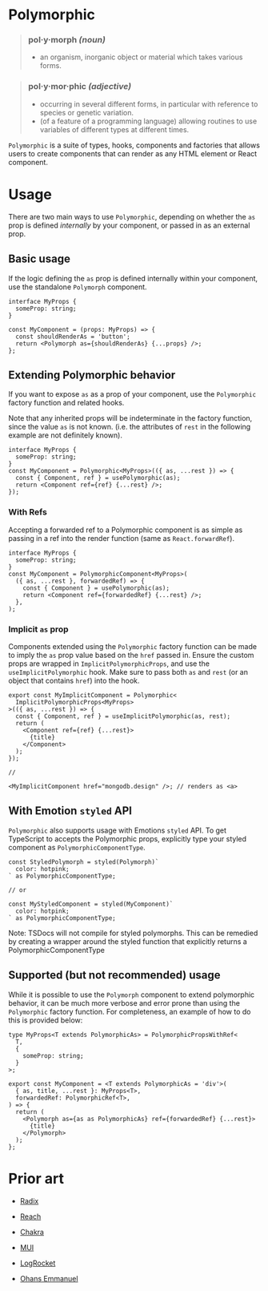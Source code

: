 # Polymorphic

> ### **pol·y·morph** _(noun)_
>
> - an organism, inorganic object or material which takes various forms.

> ### **pol·y·mor·phic** _(adjective)_
>
> - occurring in several different forms, in particular with reference to species or genetic variation.
> - (of a feature of a programming language) allowing routines to use variables of different types at different times.

`Polymorphic` is a suite of types, hooks, components and factories that allows users to create components that can render as any HTML element or React component.

# Usage

There are two main ways to use `Polymorphic`, depending on whether the `as` prop is defined _internally_ by your component, or passed in as an external prop.

## Basic usage

If the logic defining the `as` prop is defined internally within your component, use the standalone `Polymorph` component.

```tsx
interface MyProps {
  someProp: string;
}

const MyComponent = (props: MyProps) => {
  const shouldRenderAs = 'button';
  return <Polymorph as={shouldRenderAs} {...props} />;
};
```

## Extending Polymorphic behavior

If you want to expose `as` as a prop of your component, use the `Polymorphic` factory function and related hooks.

Note that any inherited props will be indeterminate in the factory function, since the value `as` is not known. (i.e. the attributes of `rest` in the following example are not definitely known).

```tsx
interface MyProps {
  someProp: string;
}
const MyComponent = Polymorphic<MyProps>(({ as, ...rest }) => {
  const { Component, ref } = usePolymorphic(as);
  return <Component ref={ref} {...rest} />;
});
```

### With Refs

Accepting a forwarded ref to a Polymorphic component is as simple as passing in a ref into the render function (same as `React.forwardRef`).

```tsx
interface MyProps {
  someProp: string;
}
const MyComponent = PolymorphicComponent<MyProps>(
  ({ as, ...rest }, forwardedRef) => {
    const { Component } = usePolymorphic(as);
    return <Component ref={forwardedRef} {...rest} />;
  },
);
```

### Implicit `as` prop

Components extended using the `Polymorphic` factory function can be made to imply the `as` prop value based on the `href` passed in.
Ensure the custom props are wrapped in `ImplicitPolymorphicProps`, and use the `useImplicitPolymorphic` hook. Make sure to pass both `as` and `rest` (or an object that contains `href`) into the hook.

```tsx
export const MyImplicitComponent = Polymorphic<
  ImplicitPolymorphicProps<MyProps>
>(({ as, ...rest }) => {
  const { Component, ref } = useImplicitPolymorphic(as, rest);
  return (
    <Component ref={ref} {...rest}>
      {title}
    </Component>
  );
});

//

<MyImplicitComponent href="mongodb.design" />; // renders as <a>
```

## With Emotion `styled` API

`Polymorphic` also supports usage with Emotions `styled` API. To get TypeScript to accepts the Polymorphic props, explicitly type your styled component as `PolymorphicComponentType`.

```tsx
const StyledPolymorph = styled(Polymorph)`
  color: hotpink;
` as PolymorphicComponentType;

// or

const MyStyledComponent = styled(MyComponent)`
  color: hotpink;
` as PolymorphicComponentType;
```

Note: TSDocs will not compile for styled polymorphs. This can be remedied by creating a wrapper around the styled function that explicitly returns a PolymorphicComponentType

## Supported (but not recommended) usage

While it is possible to use the `Polymorph` component to extend polymorphic behavior, it can be much more verbose and error prone than using the `Polymorphic` factory function. For completeness, an example of how to do this is provided below:

```tsx
type MyProps<T extends PolymorphicAs> = PolymorphicPropsWithRef<
  T,
  {
    someProp: string;
  }
>;

export const MyComponent = <T extends PolymorphicAs = 'div'>(
  { as, title, ...rest }: MyProps<T>,
  forwardedRef: PolymorphicRef<T>,
) => {
  return (
    <Polymorph as={as as PolymorphicAs} ref={forwardedRef} {...rest}>
      {title}
    </Polymorph>
  );
};
```

# Prior art

- [Radix](https://github.com/radix-ui/primitives/blob/2f139a832ba0cdfd445c937ebf63c2e79e0ef7ed/packages/react/polymorphic/src/polymorphic.ts)

- [Reach](https://github.com/reach/reach-ui/blob/dev/packages/polymorphic/src/reach-polymorphic.ts)

- [Chakra](https://github.com/chakra-ui/chakra-ui/blob/main/packages/components/layout/src/box.tsx)

- [MUI](https://mui.com/material-ui/guides/composition/#component-prop)

- [LogRocket](https://blog.logrocket.com/build-strongly-typed-polymorphic-components-react-typescript/)

- [Ohans Emmanuel](https://github.com/ohansemmanuel/polymorphic-react-component)
